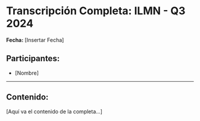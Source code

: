 # Transcripción Completa: ILMN - Q3 2024

**Fecha:** [Insertar Fecha]

## Participantes:
* [Nombre]

---

## Contenido:

[Aquí va el contenido de la completa...]
